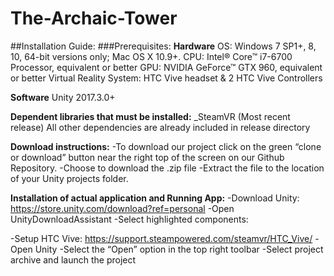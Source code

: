 # The-Archaic-Tower



##Installation Guide:
###Prerequisites:
**Hardware**
OS: Windows 7 SP1+, 8, 10, 64-bit versions only; Mac OS X 10.9+. 
CPU: Intel® Core™ i7-6700 Processor, equivalent or better
GPU: NVIDIA GeForce™ GTX 960, equivalent or better
Virtual Reality System: HTC Vive headset & 2 HTC Vive Controllers

**Software**
Unity 2017.3.0+

**Dependent libraries that must be installed:**
_SteamVR (Most recent release)
All other dependencies are already included in release directory



**Download instructions:**
-To download our project click on the green “clone or download” button near the right top of the screen on our Github Repository. 
-Choose to download the .zip file 
-Extract the file to the location of your Unity projects folder. 

**Installation of actual application and Running App:**
-Download Unity: https://store.unity.com/download?ref=personal
-Open UnityDownloadAssistant
-Select highlighted components:

-Setup HTC Vive: https://support.steampowered.com/steamvr/HTC_Vive/
-Open Unity
-Select the “Open” option in the top right toolbar
-Select project archive and launch the project

	

